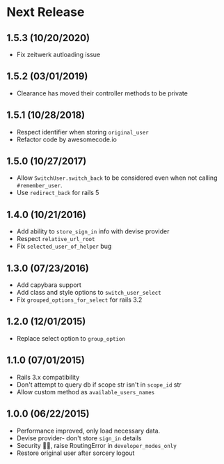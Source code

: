 # Next Release

## 1.5.3 (10/20/2020)

* Fix zeitwerk autloading issue

## 1.5.2 (03/01/2019)

* Clearance has moved their controller methods to be private

## 1.5.1 (10/28/2018)

* Respect identifier when storing `original_user`
* Refactor code by awesomecode.io

## 1.5.0 (10/27/2017)

* Allow `SwitchUser.switch_back` to be considered even when not calling `#remember_user`.
* Use `redirect_back` for rails 5

## 1.4.0 (10/21/2016)

* Add ability to `store_sign_in` info with devise provider
* Respect `relative_url_root`
* Fix `selected_user_of_helper` bug

## 1.3.0 (07/23/2016)

* Add capybara support
* Add class and style options to `switch_user_select`
* Fix `grouped_options_for_select` for rails 3.2

## 1.2.0 (12/01/2015)

* Replace select option to `group_option`

## 1.1.0 (07/01/2015)

* Rails 3.x compatibility
* Don't attempt to query db if scope str isn't in `scope_id` str
* Allow custom method as `available_users_names`

## 1.0.0 (06/22/2015)

* Performance improved, only load necessary data.
* Devise provider- don't store `sign_in` details
* Security :guardsman:, raise RoutingError in `developer_modes_only`
* Restore original user after sorcery logout
